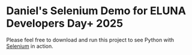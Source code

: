 # Daniel's Selenium Demo for ELUNA Developers Day+ 2025
Please feel free to download and run this project to see Python with [Selenium](https://www.selenium.dev/) in action.
